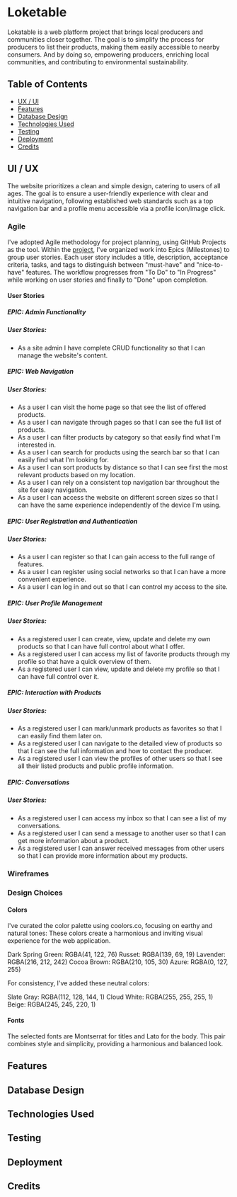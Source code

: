 # Loketable

Lokatable is a web platform project that brings local producers and communities closer together. The goal is to simplify the process for producers to list their products, making them easily accessible to nearby consumers. And by doing so, empowering producers, enriching local communities, and contributing to environmental sustainability.

## Table of Contents

* [UX / UI](#ui-/-ux)
* [Features](#features)
* [Database Design](#database-design)
* [Technologies Used](#technologies-used)
* [Testing](#testing)
* [Deployment](#deployment)
* [Credits](#credits)

## UI / UX

The website prioritizes a clean and simple design, catering to users of all ages. The goal is to ensure a user-friendly experience with clear and intuitive navigation, following established web standards such as a top navigation bar and a profile menu accessible via a profile icon/image click.

### Agile

I've adopted Agile methodology for project planning, using GitHub Projects as the tool. Within the [project](https://github.com/users/fsjavier/projects/3), I've organized work into Epics (Milestones) to group user stories. Each user story includes a title, description, acceptance criteria, tasks, and tags to distinguish between "must-have" and "nice-to-have" features. The workflow progresses from "To Do" to "In Progress" while working on user stories and finally to "Done" upon completion.

#### User Stories

##### EPIC: Admin Functionality
##### User Stories:
- As a site admin I have complete CRUD functionality so that I can manage the website's content.

##### EPIC: Web Navigation
##### User Stories:
- As a user I can visit the home page so that see the list of offered products.
- As a user I can navigate through pages so that I can see the full list of products.
- As a user I can filter products by category so that easily find what I'm interested in.
- As a user I can search for products using the search bar so that I can easily find what I'm looking for.
- As a user I can sort products by distance so that I can see first the most relevant products based on my location.
- As a user I can rely on a consistent top navigation bar throughout the site for easy navigation.
- As a user I can access the website on different screen sizes so that I can have the same experience independently of the device I'm using.

##### EPIC: User Registration and Authentication
##### User Stories:
- As a user I can register so that I can gain access to the full range of features.
- As a user I can register using social networks so that I can have a more convenient experience.
- As a user I can log in and out so that I can control my access to the site.

##### EPIC: User Profile Management
##### User Stories:
- As a registered user I can create, view, update and delete my own products so that I can have full control about what I offer.
- As a registered user I can access my list of favorite products through my profile so that have a quick overview of them.
- As a registered user I can view, update and delete my profile so that I can have full control over it.

##### EPIC: Interaction with Products
##### User Stories:
- As a registered user I can mark/unmark products as favorites so that I can easily find them later on.
- As a registered user I can navigate to the detailed view of products so that I can see the full information and how to contact the producer.
- As a registered user I can view the profiles of other users so that I see all their listed products and public profile information.

##### EPIC: Conversations
##### User Stories:
- As a registered user I can access my inbox so that I can see a list of my conversations.
- As a registered user I can send a message to another user so that I can get more information about a product.
- As a registered user I can answer received messages from other users so that I can provide more information about my products.

### Wireframes

### Design Choices

#### Colors

I've curated the color palette using coolors.co, focusing on earthy and natural tones: These colors create a harmonious and inviting visual experience for the web application.

Dark Spring Green: RGBA(41, 122, 76)
Russet: RGBA(139, 69, 19)
Lavender: RGBA(216, 212, 242)
Cocoa Brown: RGBA(210, 105, 30)
Azure: RGBA(0, 127, 255)

For consistency, I've added these neutral colors:

Slate Gray: RGBA(112, 128, 144, 1)
Cloud White: RGBA(255, 255, 255, 1)
Beige: RGBA(245, 245, 220, 1)

#### Fonts

The selected fonts are Montserrat for titles and Lato for the body. This pair combines style and simplicity, providing a harmonious and balanced look.

## Features

## Database Design

## Technologies Used

## Testing

## Deployment

## Credits
